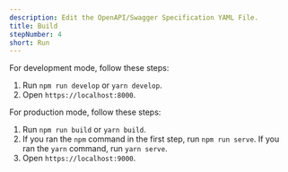```yaml
---
description: Edit the OpenAPI/Swagger Specification YAML File.
title: Build
stepNumber: 4
short: Run
---
```


For development mode, follow these steps:

1.  Run `npm run develop` or `yarn develop`.
2.  Open `https://localhost:8000`.

For production mode, follow these steps:

1.  Run `npm run build` or `yarn build`.
2.  If you ran the `npm` command in the first step, run `npm run serve`. If you ran the `yarn` command, run `yarn serve`.
3.  Open `https://localhost:9000`.
